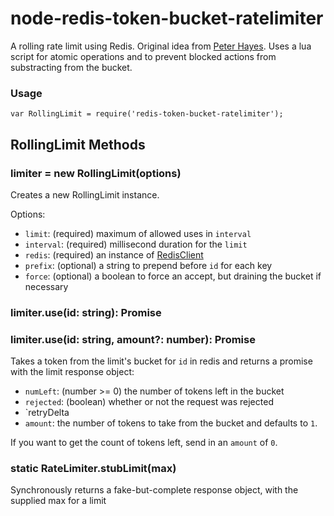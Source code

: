 # node-redis-token-bucket-ratelimiter #

A rolling rate limit using Redis. Original idea from [Peter Hayes](https://engineering.classdojo.com/blog/2015/02/06/rolling-rate-limiter/).
Uses a lua script for atomic operations and to prevent blocked actions from substracting
from the bucket.

### Usage ###

```JS
var RollingLimit = require('redis-token-bucket-ratelimiter');
```

## RollingLimit Methods ##

### limiter = new RollingLimit(options) ###

Creates a new RollingLimit instance.

Options:
* `limit`: (required) maximum of allowed uses in `interval`
* `interval`: (required) millisecond duration for the `limit`
* `redis`: (required) an instance of [RedisClient](https://www.npmjs.com/package/redis)
* `prefix`: (optional) a string to prepend before `id` for each key
* `force`: (optional) a boolean to force an accept, but draining the bucket if necessary

### limiter.use(id: string): Promise ###
### limiter.use(id: string, amount?: number): Promise ###

Takes a token from the limit's bucket for `id` in redis and returns a promise with
the limit response object:
* `numLeft`: (number >= 0) the number of tokens left in the bucket
* `rejected`: (boolean) whether or not the request was rejected
* `retryDelta
* `amount`: the number of tokens to take from the bucket and defaults to `1`.

If you want to get the count of tokens left, send in an `amount` of `0`.

### static RateLimiter.stubLimit(max) ###

Synchronously returns a fake-but-complete response object, with the supplied max for a limit
